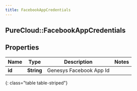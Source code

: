 ```yaml
---
title: FacebookAppCredentials
---
```

## PureCloud::FacebookAppCredentials

## Properties

|Name | Type | Description | Notes|
|------------ | ------------- | ------------- | -------------|
| **id** | **String** | Genesys Facebook App Id | |
{: class="table table-striped"}


